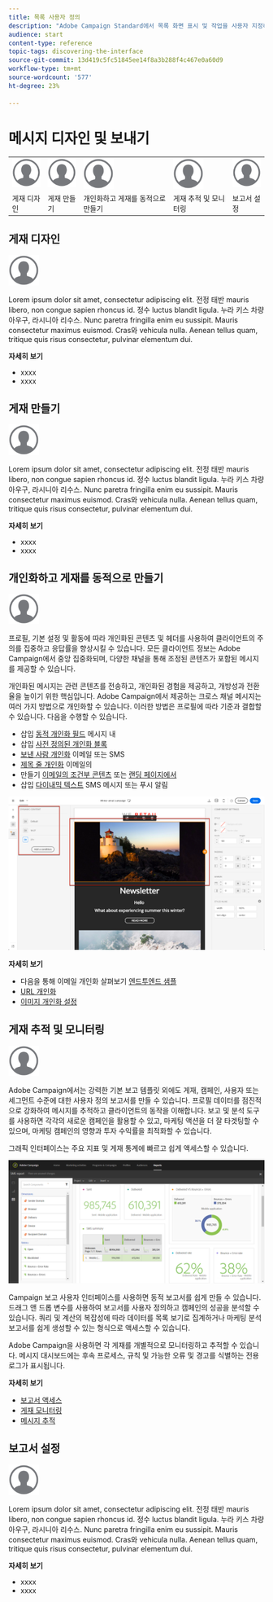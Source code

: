 ```yaml
---
title: 목록 사용자 정의
description: "Adobe Campaign Standard에서 목록 화면 표시 및 작업을 사용자 지정하는 방법: 요소 정렬, 필터링, 삭제 또는 복제. 화면에 지정된 하나 또는 여러 리소스의 요소가 표시됩니다."
audience: start
content-type: reference
topic-tags: discovering-the-interface
source-git-commit: 13d419c5fc51845ee14f8a3b288f4c467e0a60d9
workflow-type: tm+mt
source-wordcount: '577'
ht-degree: 23%

---
```



# 메시지 디자인 및 보내기

<table>
<tr>
    <td valign="top">
        <a href="../../start/using/work-with-audiences.md"><img width="60px" alt="조건" src="assets/icon_profile.svg"/></a>
    </td>
    <td valign="top">
        <a href="../../api/using/creating-a-service.md"><img width="60px" alt="조건" src="assets/icon_profile.svg"/></a>
    </td>
    <td valign="top">
        <a href="../../api/using/interacting-with-custom-resources.md"><img width="60px" alt="조건" src="assets/icon_profile.svg"/></a>
    </td>
    <td valign="top">
        <a href="../../api/using/interacting-with-marketing-history.md"><img width="60px" alt="조건" src="assets/icon_profile.svg"/></a>
    </td>
    <td valign="top">
        <a href="../../api/using/interacting-with-marketing-history.md"><img width="60px" alt="조건" src="assets/icon_profile.svg"/></a>
    </td>
</tr>
<tr>
<td>게재 디자인</td>
<td>게재 만들기</td>
<td>개인화하고 게재를 동적으로 만들기</td>
<td>게재 추적 및 모니터링</td>
<td>보고서 설정</td>
</tr>
</table>

## 게재 디자인

<img width="60px" alt="조건" src="assets/icon_profile.svg"/>

Lorem ipsum dolor sit amet, consectetur adipiscing elit. 전정 태반 mauris libero, non congue sapien rhoncus id. 정수 luctus blandit ligula. 누라 키스 차량 아우구, 라시니아 리수스. Nunc paretra fringilla enim eu sussipit. Mauris consectetur maximus euismod. Cras와 vehicula nulla. Aenean tellus quam, tritique quis risus consectetur, pulvinar elementum dui.

**자세히 보기**

* xxxx
* xxxx

## 게재 만들기

<img width="60px" alt="조건" src="assets/icon_profile.svg"/>

Lorem ipsum dolor sit amet, consectetur adipiscing elit. 전정 태반 mauris libero, non congue sapien rhoncus id. 정수 luctus blandit ligula. 누라 키스 차량 아우구, 라시니아 리수스. Nunc paretra fringilla enim eu sussipit. Mauris consectetur maximus euismod. Cras와 vehicula nulla. Aenean tellus quam, tritique quis risus consectetur, pulvinar elementum dui.

**자세히 보기**

* xxxx
* xxxx

## 개인화하고 게재를 동적으로 만들기

<img width="60px" alt="조건" src="assets/icon_profile.svg"/>

프로필, 기본 설정 및 활동에 따라 개인화된 콘텐츠 및 헤더를 사용하여 클라이언트의 주의를 집중하고 응답률을 향상시킬 수 있습니다. 모든 클라이언트 정보는 Adobe Campaign에서 중앙 집중화되며, 다양한 채널을 통해 조정된 콘텐츠가 포함된 메시지를 제공할 수 있습니다.

개인화된 메시지는 관련 콘텐츠를 전송하고, 개인화된 경험을 제공하고, 개방성과 전환율을 높이기 위한 핵심입니다. Adobe Campaign에서 제공하는 크로스 채널 메시지는 여러 가지 방법으로 개인화할 수 있습니다. 이러한 방법은 프로필에 따라 기준과 결합할 수 있습니다. 다음을 수행할 수 있습니다.

* 삽입 [동적 개인화 필드](../../designing/using/personalization.md#inserting-a-personalization-field) 메시지 내
* 삽입 [사전 정의된 개인화 블록](../../designing/using/personalization.md#adding-a-content-block)
* [보낸 사람 개인화](../../designing/using/subject-line.md) 이메일 또는 SMS
* [제목 줄 개인화](../../designing/using/subject-line.md) 이메일의
* 만들기 [이메일의 조건부 콘텐츠](../../designing/using/personalization.md#defining-dynamic-content-in-an-email) 또는 [랜딩 페이지에서](../../channels/using/designing-a-landing-page.md#defining-dynamic-content-in-a-landing-page)
* 삽입 [다이내믹 텍스트](../../channels/using/defining-dynamic-text.md) SMS 메시지 또는 푸시 알림

![](assets/delivery_content_43.png)

**자세히 보기**

* 다음을 통해 이메일 개인화 살펴보기 [엔드투엔드 샘플](../../designing/using/personalization.md#example-email-personalization)
* [URL 개인화](../../designing/using/personalization.md#personalizing-urls)
* [이미지 개인화 설정](../../designing/using/personalization.md#personalizing-an-image-source)

## 게재 추적 및 모니터링

<img width="60px" alt="조건" src="assets/icon_profile.svg"/>

Adobe Campaign에서는 강력한 기본 보고 템플릿 외에도 게재, 캠페인, 사용자 또는 세그먼트 수준에 대한 사용자 정의 보고서를 만들 수 있습니다. 프로필 데이터를 점진적으로 강화하여 메시지를 추적하고 클라이언트의 동작을 이해합니다. 보고 및 분석 도구를 사용하면 각각의 새로운 캠페인을 활용할 수 있고, 마케팅 액션을 더 잘 타겟팅할 수 있으며, 마케팅 캠페인의 영향과 투자 수익률을 최적화할 수 있습니다.

그래픽 인터페이스는 주요 지표 및 게재 통계에 빠르고 쉽게 액세스할 수 있습니다.

![](assets/dynamic_report_intro.png)

Campaign 보고 사용자 인터페이스를 사용하면 동적 보고서를 쉽게 만들 수 있습니다. 드래그 앤 드롭 변수를 사용하여 보고서를 사용자 정의하고 캠페인의 성공을 분석할 수 있습니다. 쿼리 및 계산의 복잡성에 따라 데이터를 목록 보기로 집계하거나 마케팅 분석 보고서를 쉽게 생성할 수 있는 형식으로 액세스할 수 있습니다.

Adobe Campaign을 사용하면 각 게재를 개별적으로 모니터링하고 추적할 수 있습니다. 메시지 대시보드에는 후속 프로세스, 규칙 및 가능한 오류 및 경고를 식별하는 전용 로그가 표시됩니다.


**자세히 보기**

* [보고서 액세스](../../reporting/using/about-dynamic-reports.md)
* [게재 모니터링](../../sending/using/monitoring-a-delivery.md)
* [메시지 추적](../../sending/using/tracking-messages.md)

## 보고서 설정

<img width="60px" alt="조건" src="assets/icon_profile.svg"/>

Lorem ipsum dolor sit amet, consectetur adipiscing elit. 전정 태반 mauris libero, non congue sapien rhoncus id. 정수 luctus blandit ligula. 누라 키스 차량 아우구, 라시니아 리수스. Nunc paretra fringilla enim eu sussipit. Mauris consectetur maximus euismod. Cras와 vehicula nulla. Aenean tellus quam, tritique quis risus consectetur, pulvinar elementum dui.

**자세히 보기**

* xxxx
* xxxx
